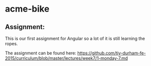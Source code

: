 # acme-bike

## Assignment:

This is our first assignment for Angular so a lot of it is still learning the ropes.

The assignment can be found here: https://github.com/tiy-durham-fe-2015/curriculum/blob/master/lectures/week7/1-monday-7.md
